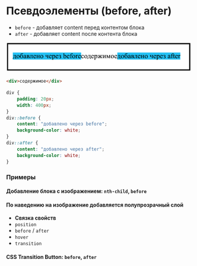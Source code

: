 # Псевдоэлементы (before, after)

- `before` - добавляет content перед контентом блока
- `after` - добавляет content после контента блока

<img src="../@img/after.png" width="499px">

```html
<div>содержимое</div>
```

```css
div {
	padding: 20px;
	width: 400px;
}
div::before {
	content: "добавлено через before";
	background-color: white;
}
div::after {
	content: "добавлено через after";
	background-color: white;
}
```

<!-- xxxxxxxxxxxxxxxxxxxxxxxxxxxxxxxxxxxxxxxxxxxxxxxxxxxxxxx -->
### Примеры
<!-- xxxxxxxxxxxxxxxxxxxxxxxxxxxxxxxxxxxxxxxxxxxxxxxxxxxxxxx -->

<!------------------------------------------------------------->
#### Добавление блока с изображением: `nth-child`, `before`
<!------------------------------------------------------------->
<v-iframe
	height="350"
	src="https://codepen.io/Sergeenkov/embed/VdrpeL?height=265&theme-id=default&default-tab=css,result"
/>

<!------------------------------------------------------------->
#### По наведению на изображение добавляется полупрозрачный слой
<!------------------------------------------------------------->
- **Связка свойств**
- `position`
- `before` / `after`
- `hover`
- `transition`

<v-iframe
	height="350"
	src="https://codepen.io/Sergeenkov/embed/qBNOGry?height=265&theme-id=dark&default-tab=css,result"
/>

<!------------------------------------------------------------->
#### CSS Transition Button: `before`, `after`
<!------------------------------------------------------------->
<v-iframe
	height="350"
	src="https://codepen.io/Sergeenkov/embed/aKprWr?height=265&theme-id=default&default-tab=css,result"
/>
